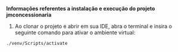 **Informações referentes a instalação e execução do projeto jmconcessionaria**

1. Ao clonar o projeto e abrir em sua IDE, abra o terminal e insira o seguinte comando para ativar o ambiente virtual:
```
./venv/Scripts/activate
```

